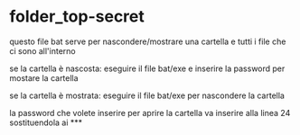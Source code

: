 # folder_top-secret
questo file bat serve per nascondere/mostrare una cartella e tutti i file che ci sono all'interno

se la cartella è nascosta:
    eseguire il file bat/exe e inserire la password per mostare la cartella

se la cartella è mostrata:
    eseguire il file bat/exe per nascondere la cartella

la password che volete inserire per aprire la cartella va inserire alla linea 24 sostituendola ai ***
